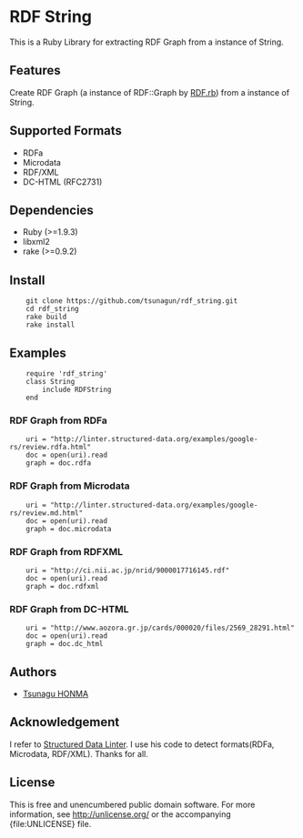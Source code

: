 RDF String
==========
This is a Ruby Library for extracting RDF Graph from a instance of String.

Features
----------
Create RDF Graph (a instance of RDF::Graph by [RDF.rb](http://rdf.rubyforge.org/)) from a instance of String.

Supported Formats
----------
* RDFa
* Microdata
* RDF/XML
* DC-HTML (RFC2731)

Dependencies
----------
* Ruby (>=1.9.3)
* libxml2
* rake (>=0.9.2)

Install
----------
		git clone https://github.com/tsunagun/rdf_string.git
		cd rdf_string
		rake build
		rake install

Examples
----------
		require 'rdf_string'
		class String
			include RDFString
		end
### RDF Graph from RDFa
		uri = "http://linter.structured-data.org/examples/google-rs/review.rdfa.html"
		doc = open(uri).read
		graph = doc.rdfa
### RDF Graph from Microdata
		uri = "http://linter.structured-data.org/examples/google-rs/review.md.html"
		doc = open(uri).read
		graph = doc.microdata
### RDF Graph from RDFXML
		uri = "http://ci.nii.ac.jp/nrid/9000017716145.rdf"
		doc = open(uri).read
		graph = doc.rdfxml
### RDF Graph from DC-HTML
		uri = "http://www.aozora.gr.jp/cards/000020/files/2569_28291.html"
		doc = open(uri).read
		graph = doc.dc_html

Authors
----------
* [Tsunagu HONMA](http://github.com/tsunagun)

Acknowledgement
----------
I refer to [Structured Data Linter](https://github.com/structured-data/linter).
I use his code to detect formats(RDFa, Microdata, RDF/XML).
Thanks for all.

License
----------
This is free and unencumbered public domain software. For more information,
see <http://unlicense.org/> or the accompanying {file:UNLICENSE} file.

